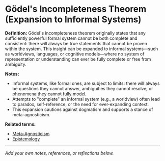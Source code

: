 # Gödel's Incompleteness Theorem (Expansion to Informal Systems)

**Definition:**
Gödel's incompleteness theorem originally states that any sufficiently powerful formal system cannot be both complete and consistent: there will always be true statements that cannot be proven within the system. This insight can be expanded to informal systems—such as worldviews, languages, or cognitive models—where no system of representation or understanding can ever be fully complete or free from ambiguity.

**Notes:**
- Informal systems, like formal ones, are subject to limits: there will always be questions they cannot answer, ambiguities they cannot resolve, or phenomena they cannot fully model.
- Attempts to "complete" an informal system (e.g., a worldview) often lead to paradox, self-reference, or the need for ever-expanding context.
- This expansion cautions against dogmatism and supports a stance of meta-agnosticism.


**Related terms:**
- [Meta-Agnosticism](meta_agnosticism.md)
- [Epistemology](epistemology.md)

---
*Add your own notes, references, or reflections below.*
